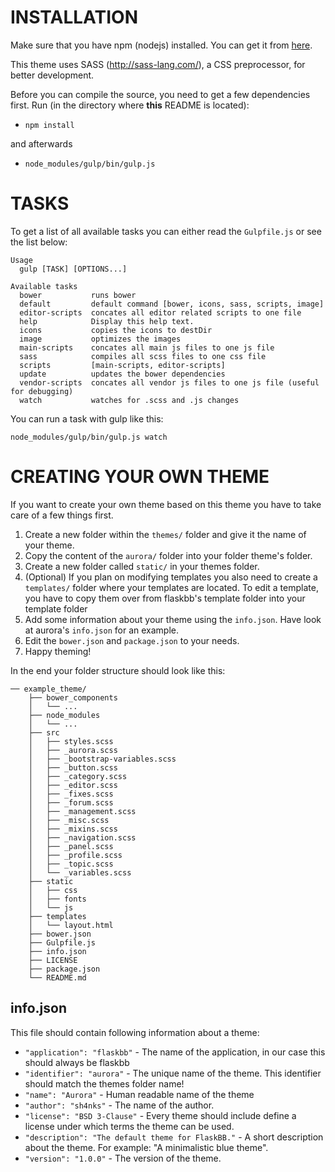 # INSTALLATION

Make sure that you have npm (nodejs) installed. You can get it from [
here](https://nodejs.org).

This theme uses SASS (http://sass-lang.com/), a CSS preprocessor, for better development.

Before you can compile the source, you need to get a few dependencies first.
Run (in the directory where **this** README is located):


- ``npm install``

and afterwards

- ``node_modules/gulp/bin/gulp.js``


# TASKS

To get a list of all available tasks you can either read the ``Gulpfile.js``
or see the list below:

    Usage
      gulp [TASK] [OPTIONS...]

    Available tasks
      bower           runs bower
      default         default command [bower, icons, sass, scripts, image]
      editor-scripts  concates all editor related scripts to one file
      help            Display this help text.
      icons           copies the icons to destDir
      image           optimizes the images
      main-scripts    concates all main js files to one js file
      sass            compiles all scss files to one css file
      scripts         [main-scripts, editor-scripts]
      update          updates the bower dependencies
      vendor-scripts  concates all vendor js files to one js file (useful for debugging)
      watch           watches for .scss and .js changes

You can run a task with gulp like this:

``node_modules/gulp/bin/gulp.js watch``


# CREATING YOUR OWN THEME

If you want to create your own theme based on this theme you have to take care
of a few things first.

1. Create a new folder within the ``themes/`` folder and give it the name
of your theme.
2. Copy the content of the ``aurora/`` folder into your folder theme's folder.
3. Create a new folder called ``static/`` in your themes folder.
4. (Optional) If you plan on modifying templates you also need to create a
``templates/`` folder where your templates are located. To edit a template,
you have to copy them over from flaskbb's template folder into your template
folder
5. Add some information about your theme using the ``info.json``. Have look at
aurora's ``info.json`` for an example.
6. Edit the ``bower.json`` and ``package.json`` to your needs.
7. Happy theming!

In the end your folder structure should look like this:

    ── example_theme/
        ├── bower_components
        │   └── ...
        ├── node_modules
        │   └── ...
        ├── src
        │   ├── styles.scss
        │   ├── _aurora.scss
        │   ├── _bootstrap-variables.scss
        │   ├── _button.scss
        │   ├── _category.scss
        │   ├── _editor.scss
        │   ├── _fixes.scss
        │   ├── _forum.scss
        │   ├── _management.scss
        │   ├── _misc.scss
        │   ├── _mixins.scss
        │   ├── _navigation.scss
        │   ├── _panel.scss
        │   ├── _profile.scss
        │   ├── _topic.scss
        │   └── _variables.scss
        ├── static
        │   ├── css
        │   ├── fonts
        │   └── js
        ├── templates
        │   └── layout.html
        ├── bower.json
        ├── Gulpfile.js
        ├── info.json
        ├── LICENSE
        ├── package.json
        └── README.md


## info.json

This file should contain following information about a theme:

* ``"application": "flaskbb"`` - The name of the application, in our case this should always be flaskbb
* ``"identifier": "aurora"`` - The unique name of the theme. This identifier should match the themes folder name!
* ``"name": "Aurora"`` - Human readable name of the theme
* ``"author": "sh4nks"`` - The name of the author.
* ``"license": "BSD 3-Clause"`` - Every theme should include define a license under which terms the theme can be used.
* ``"description": "The default theme for FlaskBB."`` - A short description about the theme. For example: "A minimalistic blue theme".
* ``"version": "1.0.0"`` - The version of the theme.
